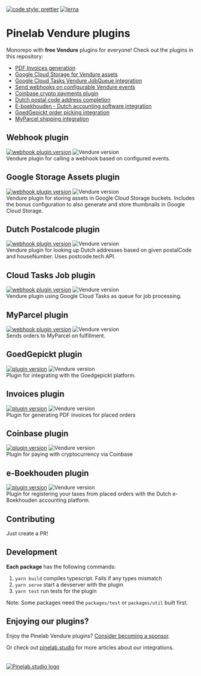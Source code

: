 [![code style: prettier](https://img.shields.io/badge/code_style-prettier-ff69b4.svg)](https://github.com/prettier/prettier)
[![lerna](https://img.shields.io/badge/maintained%20with-lerna-cc00ff.svg)](https://lerna.js.org/)

# Pinelab Vendure plugins

Monorepo with **free Vendure** plugins for everyone! Check out the plugins in this repository:

- [PDF Invoices generation](packages/vendure-plugin-invoices/README.md)
- [Google Cloud Storage for Vendure assets](packages/vendure-plugin-google-storage-assets/README.md)
- [Google Cloud Tasks Vendure JobQueue integration](packages/vendure-plugin-google-cloud-tasks/README.md)
- [Send webhooks on configurable Vendure events ](packages/vendure-plugin-webhook/README.md)
- [Coinbase crypto payments plugin](packages/vendure-plugin-coinbase/README.md)
- [Dutch postal code address completion](packages/vendure-plugin-dutch-postalcode/README.md)
- [E-boekhouden - Dutch accounting software integration](packages/vendure-plugin-e-boekhouden/README.md)
- [GoedGepickt order picking integration](packages/vendure-plugin-goedgepickt/README.md)
- [MyParcel shipping integration](packages/vendure-plugin-myparcel/README.md)

## Webhook plugin

[![webhook plugin version](https://img.shields.io/npm/v/vendure-plugin-webhook)](https://www.npmjs.com/package/vendure-plugin-webhook)
![Vendure version](https://img.shields.io/npm/dependency-version/vendure-plugin-webhook/dev/@vendure/core)  
Vendure plugin for calling a webhook based on configured events.

## Google Storage Assets plugin

[![webhook plugin version](https://img.shields.io/npm/v/vendure-plugin-google-storage-assets)](https://www.npmjs.com/package/vendure-plugin-google-storage-assets)
![Vendure version](https://img.shields.io/npm/dependency-version/vendure-plugin-google-storage-assets/dev/@vendure/core)  
Vendure plugin for storing assets in Google Cloud Storage buckets.
Includes the bonus configuration to also generate and store thumbnails in Google Cloud Storage.

## Dutch Postalcode plugin

[![webhook plugin version](https://img.shields.io/npm/v/vendure-plugin-dutch-postalcode)](https://www.npmjs.com/package/vendure-plugin-dutch-postalcode)
![Vendure version](https://img.shields.io/npm/dependency-version/vendure-plugin-dutch-postalcode/dev/@vendure/core)  
Vendure plugin for looking up Dutch addresses based on given postalCode and houseNumber. Uses postcode.tech API.

## Cloud Tasks Job plugin

[![webhook plugin version](https://img.shields.io/npm/v/vendure-plugin-google-cloud-tasks)](https://www.npmjs.com/package/vendure-plugin-google-cloud-tasks)
![Vendure version](https://img.shields.io/npm/dependency-version/vendure-plugin-dutch-postalcode/dev/@vendure/core)  
Vendure plugin using Google Cloud Tasks as queue for job processing.

## MyParcel plugin

[![webhook plugin version](https://img.shields.io/npm/v/vendure-plugin-myparcel)](https://www.npmjs.com/package/vendure-plugin-myparcel)
![Vendure version](https://img.shields.io/npm/dependency-version/vendure-plugin-myparcel/dev/@vendure/core)  
Sends orders to MyParcel on fulfillment.

## GoedGepickt plugin

[![plugin version](https://img.shields.io/npm/v/vendure-plugin-myparcel)](https://www.npmjs.com/package/vendure-plugin-goedgepickt)
![Vendure version](https://img.shields.io/npm/dependency-version/vendure-plugin-goedgepickt/dev/@vendure/core)  
Plugin for integrating with the Goedgepickt platform.

## Invoices plugin

[![plugin version](https://img.shields.io/npm/v/vendure-plugin-invoices)](https://www.npmjs.com/package/vendure-plugin-invoices)
![Vendure version](https://img.shields.io/npm/dependency-version/vendure-plugin-invoices/dev/@vendure/core)  
Plugin for generating PDF invoices for placed orders

## Coinbase plugin

[![plugin version](https://img.shields.io/npm/v/vendure-plugin-invoices)](https://www.npmjs.com/package/vendure-plugin-coinbase)
![Vendure version](https://img.shields.io/npm/dependency-version/vendure-plugin-coinbase/dev/@vendure/core)  
Plugin for paying with cryptocurrency via Coinbase

## e-Boekhouden plugin

[![plugin version](https://img.shields.io/npm/v/vendure-plugin-invoices)](https://www.npmjs.com/package/vendure-plugin-e-boekhouden)
![Vendure version](https://img.shields.io/npm/dependency-version/vendure-plugin-e-boekhouden/dev/@vendure/core)  
Plugin for registering your taxes from placed orders with the Dutch e-Boekhouden accounting platform.

## Contributing

Just create a PR!

## Development

**Each package** has the following commands:

1. `yarn build` compiles typescript. Fails if any types mismatch
2. `yarn serve` start a devserver with the plugin
3. `yarn test` run tests for the plugin

Note: Some packages need the `packages/test` or `packages/util` built first.

## Enjoying our plugins?

Enjoy the Pinelab Vendure plugins? [Consider becoming a sponsor](https://github.com/sponsors/Pinelab-studio).

Or check out [pinelab.studio](https://pinelab.studio) for more articles about our integrations.
<br/>
<br/>
<br/>
[![Pinelab.studio logo](https://pinelab.studio/assets/img/favicon.png)](https://pinelab.studio)
